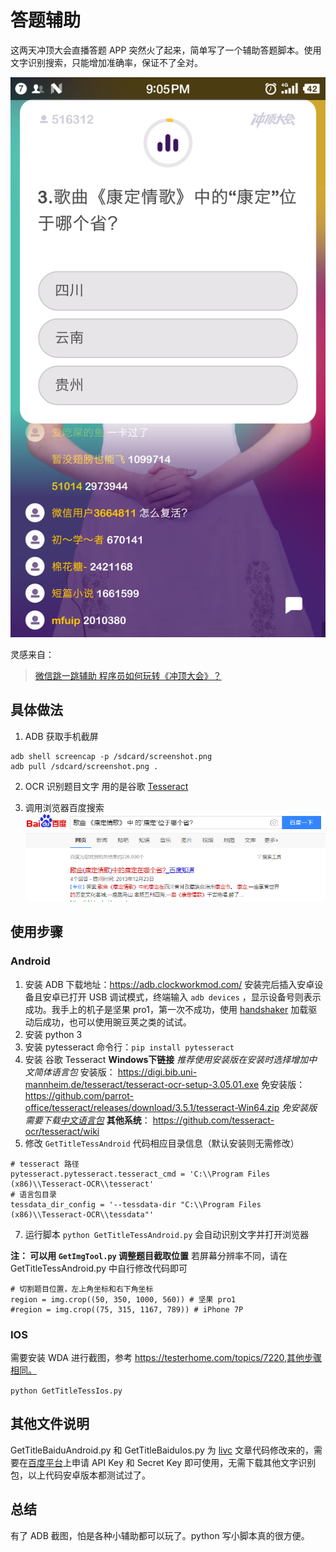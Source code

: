 
# 答题辅助
这两天冲顶大会直播答题 APP 突然火了起来，简单写了一个辅助答题脚本。使用文字识别搜索，只能增加准确率，保证不了全对。

![](./resources/screenshot.png)

灵感来自：
> [微信跳一跳辅助 ](https://github.com/wangshub/wechat_jump_game)
> [程序员如何玩转《冲顶大会》？](https://livc.io/blog/204)

## 具体做法

1. ADB 获取手机截屏
```
adb shell screencap -p /sdcard/screenshot.png
adb pull /sdcard/screenshot.png .
```
2. OCR 识别题目文字
用的是谷歌 [Tesseract](https://github.com/madmaze/pytesseract) 

3. 调用浏览器百度搜索
![](./resources/result.png)
## 使用步骤
### Android
1. 安装 ADB
下载地址：https://adb.clockworkmod.com/
安装完后插入安卓设备且安卓已打开 USB 调试模式，终端输入 `adb devices` ，显示设备号则表示成功。我手上的机子是坚果 pro1，第一次不成功，使用 [handshaker](https://www.smartisan.com/apps/handshaker) 加载驱动后成功，也可以使用豌豆荚之类的试试。
2. 安装 python 3
3. 安装 pytesseract
命令行：`pip install pytesseract`
4. 安装 谷歌 Tesseract
**Windows下链接**
*推荐使用安装版在安装时选择增加中文简体语言包*
安装版：
https://digi.bib.uni-mannheim.de/tesseract/tesseract-ocr-setup-3.05.01.exe
免安装版：
https://github.com/parrot-office/tesseract/releases/download/3.5.1/tesseract-Win64.zip
*免安装版需要下载[中文语言包](https://github.com/tesseract-ocr/tesseract/wiki/Data-Files)*
**其他系统**：
https://github.com/tesseract-ocr/tesseract/wiki
5. 修改 `GetTitleTessAndroid` 代码相应目录信息（默认安装则无需修改）
```
# tesseract 路径
pytesseract.pytesseract.tesseract_cmd = 'C:\\Program Files (x86)\\Tesseract-OCR\\tesseract'
# 语言包目录
tessdata_dir_config = '--tessdata-dir "C:\\Program Files (x86)\\Tesseract-OCR\\tessdata"'
```
7. 运行脚本
`python GetTitleTessAndroid.py`
会自动识别文字并打开浏览器

**注： 可以用 `GetImgTool.py` 调整题目截取位置**
若屏幕分辨率不同，请在 GetTitleTessAndroid.py 中自行修改代码即可
```
# 切割题目位置，左上角坐标和右下角坐标
region = img.crop((50, 350, 1000, 560)) # 坚果 pro1
#region = img.crop((75, 315, 1167, 789)) # iPhone 7P
```

### IOS
需要安装 WDA 进行截图，参考 https://testerhome.com/topics/7220,其他步骤相同。

`python GetTitleTessIos.py`

## 其他文件说明

GetTitleBaiduAndroid.py 和 GetTitleBaiduIos.py 为 [livc](https://livc.io/blog/204) 文章代码修改来的，需要在[百度平台](https://cloud.baidu.com/product/ocr)上申请 API Key 和 Secret Key 即可使用，无需下载其他文字识别包，以上代码安卓版本都测试过了。


## 总结

有了 ADB 截图，怕是各种小辅助都可以玩了。python 写小脚本真的很方便。